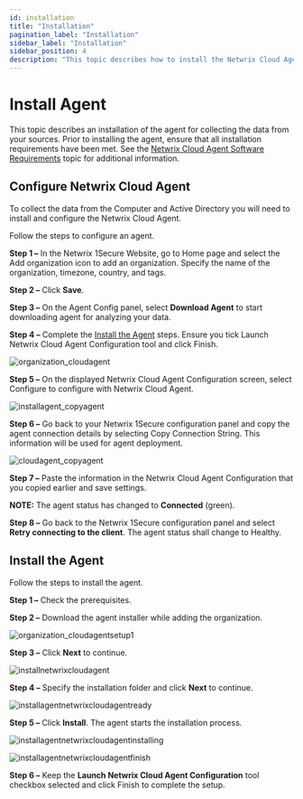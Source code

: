 ```yaml
---
id: installation
title: "Installation"
pagination_label: "Installation"
sidebar_label: "Installation"
sidebar_position: 4
description: "This topic describes how to install the Netwrix Cloud Agent for collecting data from your on-premise sources."
---
```


# Install Agent

This topic describes an installation of the agent for collecting the data from your sources. Prior
to installing the agent, ensure that all installation requirements have been met. See the
[Netwrix Cloud Agent Software Requirements](/docs/1secure/requirements/overview.md) topic for
additional information.

## Configure Netwrix Cloud Agent

To collect the data from the Computer and Active Directory you will need to install and configure
the Netwrix Cloud Agent.

Follow the steps to configure an agent.

**Step 1 –** In the Netwrix 1Secure Website, go to Home page and select the Add organization icon to
add an organization. Specify the name of the organization, timezone, country, and tags.

**Step 2 –** Click **Save**.

**Step 3 –** On the Agent Config panel, select **Download Agent** to start downloading agent for
analyzing your data.

**Step 4 –** Complete the [Install the Agent](#install-the-agent) steps. Ensure you tick Launch
Netwrix Cloud Agent Configuration tool and click Finish.

![organization_cloudagent](/img/product_docs/1secure/install/organization_cloudagent.webp)

**Step 5 –** On the displayed Netwrix Cloud Agent Configuration screen, select Configure to
configure with Netwrix Cloud Agent.

![installagent_copyagent](/img/product_docs/1secure/install/installagent_copyagent.webp)

**Step 6 –** Go back to your Netwrix 1Secure configuration panel and copy the agent connection
details by selecting Copy Connection String. This information will be used for agent deployment.

![cloudagent_copyagent](/img/product_docs/1secure/install/cloudagent_copyagent.webp)

**Step 7 –** Paste the information in the Netwrix Cloud Agent Configuration that you copied earlier
and save settings.

**NOTE:** The agent status has changed to **Connected** (green).

**Step 8 –** Go back to the Netwrix 1Secure configuration panel and select **Retry connecting to the
client**. The agent status shall change to Healthy.

## Install the Agent

Follow the steps to install the agent.

**Step 1 –** Check the prerequisites.

**Step 2 –** Download the agent installer while adding the organization.

![organization_cloudagentsetup1](/img/product_docs/1secure/install/organization_cloudagentsetup1.webp)

**Step 3 –** Click **Next** to continue.

![installnetwrixcloudagent](/img/product_docs/1secure/install/installnetwrixcloudagent.webp)

**Step 4 –** Specify the installation folder and click **Next** to continue.

![installagentnetwrixcloudagentready](/img/product_docs/1secure/install/installagentnetwrixcloudagentready.webp)

**Step 5 –** Click **Install**. The agent starts the installation process.

![installagentnetwrixcloudagentinstalling](/img/product_docs/1secure/install/installagentnetwrixcloudagentinstalling.webp)

![installagentnetwrixcloudagentfinish](/img/product_docs/1secure/install/installagentnetwrixcloudagentfinish.webp)

**Step 6 –** Keep the **Launch Netwrix Cloud Agent Configuration** tool checkbox selected and click
Finish to complete the setup.
